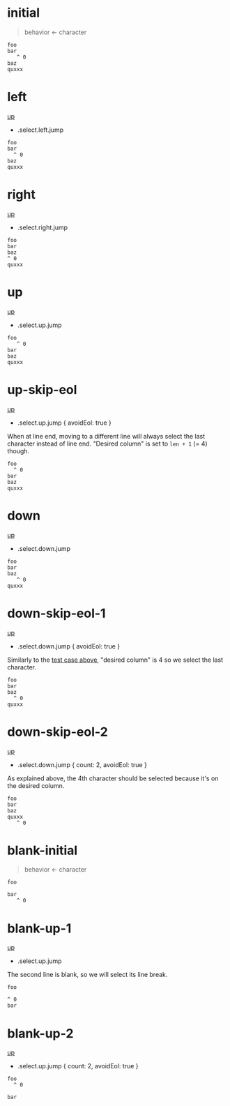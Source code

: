 # initial

> behavior <- character

```
foo
bar
   ^ 0
baz
quxxx
```

# left
[up](#initial)

- .select.left.jump

```
foo
bar
  ^ 0
baz
quxxx
```

# right
[up](#initial)

- .select.right.jump

```
foo
bar
baz
^ 0
quxxx
```

# up
[up](#initial)

- .select.up.jump

```
foo
   ^ 0
bar
baz
quxxx
```

# up-skip-eol
[up](#initial)

- .select.up.jump { avoidEol: true }

When at line end, moving to a different line will always select the last
character instead of line end. "Desired column" is set to `len + 1` (= 4)
though.

```
foo
  ^ 0
bar
baz
quxxx
```

# down
[up](#initial)

- .select.down.jump

```
foo
bar
baz
   ^ 0
quxxx
```

# down-skip-eol-1
[up](#initial)

- .select.down.jump { avoidEol: true }

Similarly to the [test case above](#up-skip-eol), "desired column" is 4 so we
select the last character.

```
foo
bar
baz
  ^ 0
quxxx
```

# down-skip-eol-2
[up](#initial)

- .select.down.jump { count: 2, avoidEol: true }

As explained above, the 4th character should be selected because it's on the
desired column.

```
foo
bar
baz
quxxx
   ^ 0
```

# blank-initial

> behavior <- character

```
foo

bar
   ^ 0

```

# blank-up-1
[up](#blank-initial)

- .select.up.jump

The second line is blank, so we will select its line break.

```
foo

^ 0
bar

```

# blank-up-2
[up](#blank-initial)

- .select.up.jump { count: 2, avoidEol: true }

```
foo
  ^ 0

bar

```

